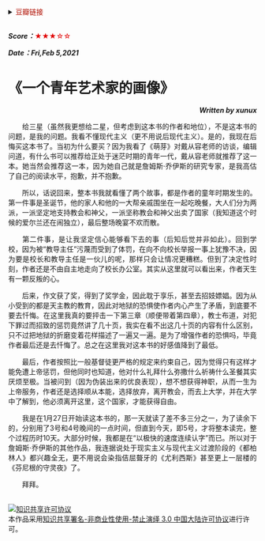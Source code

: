 <details>
    <summary><font color=blue**>豆瓣链接</font> </summary>

##
[<p align=right>豆瓣读书</p>](https://book.douban.com/subject/35140011/) 
<img src='png/015.png' width=900> 
---
</details>

##

***Score：***<font color=yellow**>★★★☆☆</font>

***Date：Fri,Feb 5,2021***

# 《一个青年艺术家的画像》
***<p align=right>Written by xunux</p>***

<p align=justify>
&emsp;&emsp;给三星（虽然我更想给二星，但考虑到这本书的作者和地位），不是这本书的问题，是我的问题。我看不懂现代主义（更不用说后现代主义）。是的，我现在后悔买这本书了。当初为什么要买？因为我看了《萌芽》对戴从容老师的访谈，编辑问道，有什么书可以推荐给正处于迷茫时期的青年一代，戴从容老师就推荐了这一本。她当然会推荐这一本，因为她自己就是詹姆斯·乔伊斯的研究专家，是我高估了自己的阅读水平，抱歉，并不抱歉。

<p align=justify>
&emsp;&emsp;所以，话说回来，整本书我就看懂了两个故事，都是作者的童年时期发生的。第一件事是圣诞节，他的家人和他的一大帮亲戚围坐在一起吃晚餐，大人们分为两派，一派坚定地支持教会和神父，一派坚称教会和神父出卖了国家（我知道这个时候的爱尔兰还在闹独立），最后整场晚宴不欢而散。

<p align=justify>
&emsp;&emsp;第二件事，是让我坚定信心能够看下去的事（后知后觉并非如此）。回到学校，因为被“教导主任”污蔑而受到了体罚，在向不向校长举报一事上犹豫不决，因为要是校长和教导主任是一伙儿的呢，那样只会让情况更糟糕。但到了决定性时刻，作者还是不由自主地走向了校长办公室。其实从这里就可以看出来，作者天生有一颗反叛的心。

<p align=justify>
&emsp;&emsp;后来，作文获了奖，得到了奖学金，因此耽于享乐，甚至去招妓嫖娼。因为从小受到的都是天主教的教育，因此对地狱的恐惧使作者内心产生了矛盾，到底要不要去忏悔。在这里我真的要抨击一下第三章（顺便带着第四章），教士布道，对犯下罪过而招致的惩罚竟然讲了几十页，我实在看不出这几十页的内容有什么区别，只不过把地狱的折磨变着花样描述了一遍又一遍。是为了增强作者的恐惧吗，毕竟作者最后还是去忏悔了。总之在这里我对这本书的好感值降到了最低。

<p align=justify>
&emsp;&emsp;最后，作者按照比一般基督徒更严格的规定来约束自己，因为觉得只有这样才能免遭上帝惩罚，但他同时也知道，他对什么礼拜什么弥撒什么祈祷什么圣餐其实厌烦至极。当被问到（因为伪装出来的优良表现），想不想获得神职，从而一生为上帝服务，作者还是选择顺从本能，选择放弃，离开教会，而去上大学，并在大学中了解到，他必须离开这里，这个国家，才能获得自由。

<p align=justify>
&emsp;&emsp;我是在1月27日开始读这本书的，那一天就读了差不多三分之一，为了读余下的，分别用了3号和4号晚间的一点时间，但直到今天，即5号，才将整本读完，整个过程历时10天。大部分时候，我都是在“以极快的速度连续认字”而已。所以对于詹姆斯·乔伊斯的其他作品，我连据说处于现实主义与现代主义过渡阶段的《都柏林人》都兴趣全无，更不用说会染指佶屈聱牙的《尤利西斯》甚至更上一层楼的《芬尼根的守灵夜》了。

<p align=justify>
&emsp;&emsp;拜拜。

##
<a rel="license" href="http://creativecommons.org/licenses/by-nc-nd/3.0/cn/"><img alt="知识共享许可协议" style="border-width:0" src="https://i.creativecommons.org/l/by-nc-nd/3.0/cn/88x31.png" /></a><br />本作品采用<a rel="license" href="http://creativecommons.org/licenses/by-nc-nd/3.0/cn/">知识共享署名-非商业性使用-禁止演绎 3.0 中国大陆许可协议</a>进行许可。

